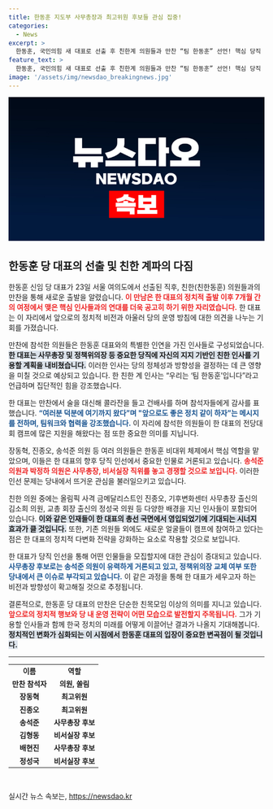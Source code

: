 ```yaml
---
title: 한동훈 지도부 사무총장과 최고위원 후보들 관심 집중!
categories:
  - News
excerpt: >
  한동훈, 국민의힘 새 대표로 선출 후 친한계 의원들과 만찬 “팀 한동훈” 선언! 핵심 당직 인사들이 주목받는 가운데, 정권과의 관계가 정치적 향방을 좌우할 것으로 예상된다. 과연 그의 선택은?
feature_text: >
  한동훈, 국민의힘 새 대표로 선출 후 친한계 의원들과 만찬 “팀 한동훈” 선언! 핵심 당직 인사들이 주목받는 가운데, 정권과의 관계가 정치적 향방을 좌우할 것으로 예상된다. 과연 그의 선택은?
image: '/assets/img/newsdao_breakingnews.jpg'
---
```


<p><img src="/assets/img/newsdao_breakingnews.jpg" alt="koreaapp 속보" /></p>

<h2 data-ke-size="size26">한동훈 당 대표의 선출 및 친한 계파의 다짐</h2>

<p data-ke-size="size16">한동훈 신임 당 대표가 23일 서울 여의도에서 선출된 직후, 친한(친한동훈) 의원들과의 만찬을 통해 새로운 출발을 알렸습니다. <b><span style="color: #ee2323;">이 만남은 한 대표의 정치적 출발 이후 7개월 간의 여정에서 맺은 핵심 인사들과의 연대를 더욱 공고히 하기 위한 자리였습니다.</span></b> 한 대표는 이 자리에서 앞으로의 정치적 비전과 아울러 당의 운영 방침에 대한 의견을 나누는 기회를 가졌습니다.</p>

<p data-ke-size="size16">만찬에 참석한 의원들은 한동훈 대표와의 특별한 인연을 가진 인사들로 구성되었습니다. <b><span style="background-color: #21538527;">한 대표는 사무총장 및 정책위의장 등 중요한 당직에 자신의 지지 기반인 친한 인사를 기용할 계획을 내비쳤습니다.</span></b> 이러한 인사는 당의 정체성과 방향성을 결정하는 데 큰 영향을 미칠 것으로 예상되고 있습니다. 한 친한 계 인사는 “우리는 ‘팀 한동훈’입니다”라고 언급하며 집단적인 힘을 강조했습니다.</p>

<p data-ke-size="size16">한 대표는 만찬에서 술을 대신해 콜라잔을 들고 건배사를 하며 참석자들에게 감사를 표했습니다. <b><span style="color: #1a5490;">“여러분 덕분에 여기까지 왔다”며 "앞으로도 좋은 정치 같이 하자”는 메시지를 전하며, 팀워크와 협력을 강조했습니다.</span></b> 이 자리에 참석한 의원들이 한 대표의 전당대회 캠프에 많은 지원을 해왔다는 점 또한 중요한 의미를 지닙니다.</p>

<p data-ke-size="size16">장동혁, 진종오, 송석준 의원 등 여러 의원들은 한동훈 비대위 체제에서 핵심 역할을 맡았으며, 이들은 한 대표의 향후 당직 인선에서 중요한 인물로 거론되고 있습니다. <b><span style="color: #ee2323;">송석준 의원과 박정하 의원은 사무총장, 비서실장 직위를 놓고 경쟁할 것으로 보입니다.</span></b> 이러한 인선 문제는 당내에서 뜨거운 관심을 불러일으키고 있습니다.</p>

<p data-ke-size="size16">친한 의원 중에는 올림픽 사격 금메달리스트인 진종오, 기후변화센터 사무총장 출신의 김소희 의원, 교총 회장 출신의 정성국 의원 등 다양한 배경을 지닌 인사들이 포함되어 있습니다. <b><span style="background-color: #21538527;">이와 같은 인재들이 한 대표의 총선 국면에서 영입되었기에 기대되는 시너지 효과가 클 것입니다.</span></b> 또한, 기존 의원들 외에도 새로운 얼굴들이 캠프에 참여하고 있다는 점은 한 대표의 정치적 다변화 전략을 강화하는 요소로 작용할 것으로 보입니다.</p>

<p data-ke-size="size16">한 대표가 당직 인선을 통해 어떤 인물들을 모집할지에 대한 관심이 증대되고 있습니다. <b><span style="color: #1a5490;">사무총장 후보로는 송석준 의원이 유력하게 거론되고 있고, 정책위의장 교체 여부 또한 당내에서 큰 이슈로 부각되고 있습니다.</span></b> 이 같은 과정을 통해 한 대표가 세우고자 하는 비전과 방향성이 확고해질 것으로 추정됩니다.</p>

<p data-ke-size="size16">결론적으로, 한동훈 당 대표의 만찬은 단순한 친목모임 이상의 의미를 지니고 있습니다. <b><span style="color: #ee2323;">앞으로의 정치적 행보와 당 내 운영 전략이 어떤 모습으로 발전할지 주목됩니다.</span></b> 그가 기용할 인사들과 함께 한국 정치의 미래를 어떻게 이끌어난 결과가 나올지 기대해봅니다. <b><span style="background-color: #21538527;">정치적인 변화가 심화되는 이 시점에서 한동훈 대표의 입장이 중요한 변곡점이 될 것입니다.</span></b></p>

<hr style="height: 1px; border: none; background-color: #333;"/>

<table style="width: 100%; border-collapse: collapse;">
  <tr>
    <td style="text-align: center; height: 17px;"><b>이름</b></td>
    <td style="text-align: center; height: 17px;"><b>역할</b></td>
  </tr>
  <tr>
    <td style="text-align: center; height: 17px;"><b>만찬 참석자</b></td>
    <td style="text-align: center; height: 17px;"><b>의원, 쏠림</b></td>
  </tr>
  <tr>
    <td style="text-align: center; height: 17px;"><b>장동혁</b></td>
    <td style="text-align: center; height: 17px;"><b>최고위원</b></td>
  </tr>
  <tr>
    <td style="text-align: center; height: 17px;"><b>진종오</b></td>
    <td style="text-align: center; height: 17px;"><b>최고위원</b></td>
  </tr>
  <tr>
    <td style="text-align: center; height: 17px;"><b>송석준</b></td>
    <td style="text-align: center; height: 17px;"><b>사무총장 후보</b></td>
  </tr>
  <tr>
    <td style="text-align: center; height: 17px;"><b>김형동</b></td>
    <td style="text-align: center; height: 17px;"><b>비서실장 후보</b></td>
  </tr>
  <tr>
    <td style="text-align: center; height: 17px;"><b>배현진</b></td>
    <td style="text-align: center; height: 17px;"><b>사무총장 후보</b></td>
  </tr>
  <tr>
    <td style="text-align: center; height: 17px;"><b>정성국</b></td>
    <td style="text-align: center; height: 17px;"><b>비서실장 후보</b></td>
  </tr>
</table>

<p data-ke-size="size16">&nbsp;</p>
실시간 뉴스 속보는, <a href="https://newsdao.kr" rel="dofollow">https://newsdao.kr</a>


